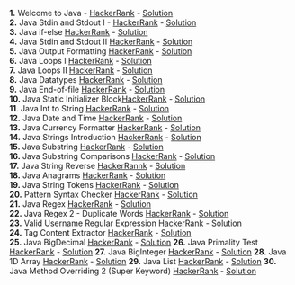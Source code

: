 **1.** Welcome to Java - [HackerRank](https://www.hackerrank.com/challenges/welcome-to-java/) - [Solution](src/introduction/Welcome_to_Java_01/Solution.java)   
**2.** Java Stdin and Stdout I - [HackerRank](https://www.hackerrank.com/challenges/java-stdin-and-stdout-1/) - [Solution](src/introduction/Java_Stdin_and_Stdout_I_02/Solution.java)   
**3.** Java if-else [HackerRank](https://www.hackerrank.com/challenges/java-if-else) - [Solution](src/introduction/java_if_else_03/Solution.java)  
**4.** Java Stdin and Stdout II [HackerRank](https://www.hackerrank.com/challenges/java-stdin-stdout) - [Solution](src/introduction/Java_Stdin_And_Stdout_II_04/Solution.java)  
**5.** Java Output Formatting [HackerRank](https://www.hackerrank.com/challenges/java-output-formatting) - [Solution](src/introduction/Java_Output_Formatting_05/Solution.java)  
**6.** Java Loops I [HackerRank](https://www.hackerrank.com/challenges/java-loops-i) - [Solution](src/introduction/Java_Loops_I_06/Solution.java)  
**7.** Java Loops II [HackerRank](https://www.hackerrank.com/challenges/java-loops) - [Solution](src/introduction/Java_Loops_II_07/Solution.java)  
**8.** Java Datatypes [HackerRank](https://www.hackerrank.com/challenges/java-datatype) - [Solution](src/introduction/Java_Datatypes_08/Solution.java)  
**9.** Java End-of-file [HackerRank](https://www.hackerrank.com/challenges/java-end-of-file) - [Solution](src/introduction/Java_End_of_file_09/Solution.java)  
**10.** Java Static Initializer Block[HackerRank](https://www.hackerrank.com/challenges/java-static-initializer-block) - [Solution](src/introduction/Java_Static_Initializer_Block_10/Solution.java)  
**11**. Java Int to String [HackerRank](https://www.hackerrank.com/challenges/java-int-to-string) - [Solution](src/introduction/Java_Int_to_String_11/Solution.java)  
**12.** Java Date and Time [HackerRank](https://www.hackerrank.com/challenges/java-date-and-time) - [Solution](src/introduction/Java_Date_and_Time_12/Solution.java)  
**13.** Java Currency Formatter [HackerRank](https://www.hackerrank.com/challenges/java-currency-formatter) - [Solution](src/introduction/Java_Currency_Formatter_13/Solution.java)  
**14.** Java Strings Introduction [HackerRank](https://www.hackerrank.com/challenges/java-strings-introduction) - [Solution](src/introduction/Java_Stdin_And_Stdout_II_04/Solution.java)  
**15.** Java Substring [HackerRank](https://www.hackerrank.com/challenges/java-substring) - [Solution](src/introduction/Java_Substring_15/Solution.java)  
**16.** Java Substring Comparisons [HackerRank](https://www.hackerrank.com/challenges/java-string-compare) - [Solution](src/introduction/Java_Substring_Comparisons_16/Solution.java)  
**17.** Java String Reverse [HackerRannk](https://www.hackerrank.com/challenges/java-string-reverse/problem) - [Solution](src/introduction/Java_String_Reverse_17/Solution.java)  
**18.** Java Anagrams [HackerRank](https://www.hackerrank.com/challenges/java-anagrams) - [Solution](src/introduction/Java_Anagrams_18/Solution.java)  
**19.** Java String Tokens [HackerRank](https://www.hackerrank.com/challenges/java-string-tokens) - [Solution](src/introduction/Java_String_Tokens_19/Solution.java)  
**20.** Pattern Syntax Checker [HackerRank](https://www.hackerrank.com/challenges/pattern-syntax-checker) - [Solution](src/introduction/Pattern_Syntax_Checker_20/Solution.java)  
**21.** Java Regex [HackerRank](https://www.hackerrank.com/challenges/java-regex) - [Solution](src/introduction/Java_Regex_21/Solution.java)  
**22.** Java Regex 2 - Duplicate Words [HackerRank](https://www.hackerrank.com/challenges/duplicate-word) - [Solution](src/introduction/Java_Regex_2_Duplicate_Words_22/Solution.java)  
**23.** Valid Username Regular Expression [HackerRank](https://www.hackerrank.com/challenges/valid-username-checker) - [Solution](src/introduction/Valid_Username_Regular_Expression_23/Solution.java)  
**24.** Tag Content Extractor [HackerRank](https://www.hackerrank.com/challenges/tag-content-extractor) - [Solution](src/introduction/Tag_Content_Extractor_24/Solution.java)  
**25.** Java BigDecimal [HackerRank](https://www.hackerrank.com/challenges/java-bigdecimal) - [Solution](src/introduction/Java_BigDecimal_25/Solution.java)
**26.**  Java Primality Test [HackerRank](https://www.hackerrank.com/challenges/java-primality-test) - [Solution](src/introduction/Java_Primality_Test_26/Solution.java)
**27.** Java BigInteger [HackerRank](https://www.hackerrank.com/challenges/java-biginteger) - [Solution](src/introduction/Java_BigInteger_27/Solution.java)
**28.** Java 1D Array [HackerRank](https://www.hackerrank.com/challenges/java-1d-array-introduction) - [Solution](src/introduction/Java_1D_Array_28/Solution.java)
**29.** Java List [HackerRank](https://www.hackerrank.com/challenges/java-list/problem) - [Solution](src/introduction/Java_List_29/Solution.java)
**30.** Java Method Overriding 2 (Super Keyword) [HackerRank](https://www.hackerrank.com/challenges/java-method-overriding-2-super-keyword) - [Solution](src/introduction/Java_Method_Overriding_2_Super_Keyword_30/Solution.java)